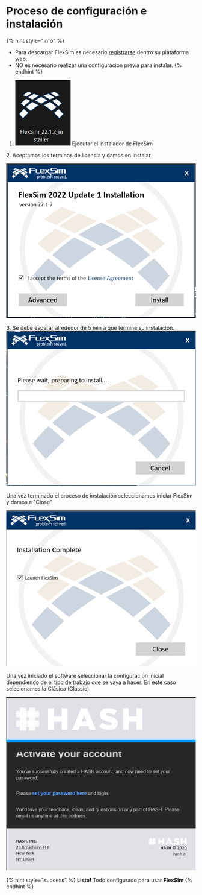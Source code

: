 # Proceso de configuración e instalación

{% hint style="info" %}
* Para descargar FlexSim es necesario [registrarse](https://account.flexsim.com/flexsim-express/) dentro su plataforma web.
* NO es necesario realizar una configuración previa para instalar.
{% endhint %}

1. &#x20;<img src="../.gitbook/assets/image (5).png" alt="" data-size="original"> Ejecutar el instalador de FlexSim

2\. Aceptamos los terminos de licencia y damos en Instalar

<img src="../.gitbook/assets/image (4).png" alt="" data-size="original">&#x20;



3\. Se debe esperar alrededor de 5 min a que termine su instalación.![](<../.gitbook/assets/image (2).png>)

Una vez terminado el proceso de instalación seleccionamos iniciar FlexSim y damos a "Close"

![](<../.gitbook/assets/image (1).png>)

Una vez iniciado el software seleccionar la configuracion inicial dependiendo de el tipo de trabajo que se vaya a hacer. En este caso selecionamos la Clásica (Classic).

![](<../.gitbook/assets/image (3).png>)

{% hint style="success" %}
**Listo!** Todo configurado para usar **FlexSim**
{% endhint %}
